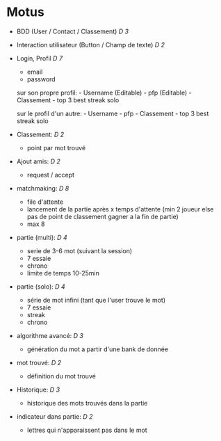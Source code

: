 # Motus

- BDD (User / Contact / Classement) *D 3*

- Interaction utilisateur (Button / Champ de texte) *D 2*

- Login, Profil                 *D 7*
    - email
    - password

    sur son propre profil: 
        - Username      (Editable)
        - pfp           (Editable)
        - Classement
        - top 3 best streak solo

    sur le profil d'un autre:
        - Username
        - pfp
        - Classement
        - top 3 best streak solo

- Classement:                   *D 2*
    - point par mot trouvé

- Ajout amis:                   *D 2*
    - request / accept

- matchmaking:                  *D 8*
    - file d'attente
    - lancement de la partie après x temps d'attente (min 2 joueur else pas de point de classement gagner a la fin de partie)
    - max 8

- partie (multi):                       *D 4*
    - serie de 3-6 mot (suivant la session)
    - 7 essaie
    - chrono
    - limite de temps 10-25min

- partie (solo):                        *D 4*
    - série de mot infini (tant que l'user trouve le mot)
    - 7 essaie
    - streak
    - chrono

- algorithme avancé:                *D 3*
    - génération du mot a partir d'une bank de donnée

- mot trouvé:                      *D 2*
    - définition du mot trouvé

- Historique:                      *D 3*
    - historique des mots trouvés dans la partie

- indicateur dans partie:                       *D 2*
    - lettres qui n'apparaissent pas dans le mot